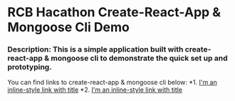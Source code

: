 # RCB Hacathon Create-React-App & Mongoose Cli Demo
### Description: This is a simple application built with create-react-app & mongoose cli to demonstrate the quick set up and prototyping.

You can find links to create-react-app & mongoose cli below:
*1. [I'm an inline-style link with title](https://github.com/facebookincubator/create-react-app "Create React App")
*2. [I'm an inline-style link with title](https://www.npmjs.com/package/mongoose-cli "Mongoose Cli")
